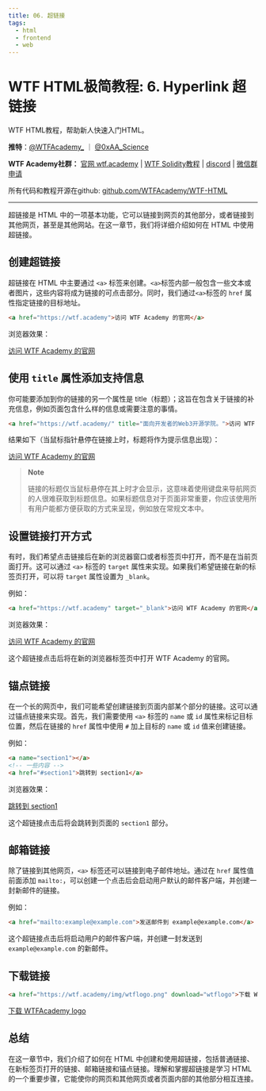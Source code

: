 ```yaml
---
title: 06. 超链接
tags:
  - html
  - frontend
  - web
---
```

# WTF HTML极简教程: 6. Hyperlink 超链接

WTF HTML教程，帮助新人快速入门HTML。

**推特**：[@WTFAcademy_](https://twitter.com/WTFAcademy_)  ｜ [@0xAA_Science](https://twitter.com/0xAA_Science) 

**WTF Academy社群：** [官网 wtf.academy](https://wtf.academy) | [WTF Solidity教程](https://github.com/AmazingAng/WTFSolidity) | [discord](https://discord.gg/5akcruXrsk) | [微信群申请](https://docs.google.com/forms/d/e/1FAIpQLSe4KGT8Sh6sJ7hedQRuIYirOoZK_85miz3dw7vA1-YjodgJ-A/viewform?usp=sf_link)

所有代码和教程开源在github: [github.com/WTFAcademy/WTF-HTML](https://github.com/WTFAcademy/WTF-HTML)

---

超链接是 HTML 中的一项基本功能，它可以链接到网页的其他部分，或者链接到其他网页，甚至是其他网站。在这一章节，我们将详细介绍如何在 HTML 中使用超链接。


## 创建超链接

超链接在 HTML 中主要通过 `<a>` 标签来创建。`<a>`标签内部一般包含一些文本或者图片，这些内容将成为链接的可点击部分。同时，我们通过`<a>`标签的 `href` 属性指定链接的目标地址。

```html
<a href="https://wtf.academy">访问 WTF Academy 的官网</a>
```

浏览器效果：

<a href="https://wtf.academy">访问 WTF Academy 的官网</a>

## 使用 `title` 属性添加支持信息

你可能要添加到你的链接的另一个属性是 title（标题）；这旨在包含关于链接的补充信息，例如页面包含什么样的信息或需要注意的事情。

```html
<a href="https://wtf.academy/" title="面向开发者的Web3开源学院。">访问 WTF Academy 的官网</a>
```

结果如下（当鼠标指针悬停在链接上时，标题将作为提示信息出现）：

<a href="https://wtf.academy/" title="面向开发者的Web3开源学院。">访问 WTF Academy 的官网</a>

> **Note**
>
> 链接的标题仅当鼠标悬停在其上时才会显示，这意味着使用键盘来导航网页的人很难获取到标题信息。如果标题信息对于页面非常重要，你应该使用所有用户能都方便获取的方式来呈现，例如放在常规文本中。

## 设置链接打开方式

有时，我们希望点击链接后在新的浏览器窗口或者标签页中打开，而不是在当前页面打开。这可以通过 `<a>` 标签的 `target` 属性来实现。如果我们希望链接在新的标签页打开，可以将 `target` 属性设置为 `_blank`。

例如：

```html
<a href="https://wtf.academy" target="_blank">访问 WTF Academy 的官网</a>
```

浏览器效果：

<a href="https://wtf.academy" target="_blank">访问 WTF Academy 的官网</a>

这个超链接点击后将在新的浏览器标签页中打开 WTF Academy 的官网。

## 锚点链接

在一个长的网页中，我们可能希望创建链接到页面内部某个部分的链接。这可以通过锚点链接来实现。首先，我们需要使用 `<a>` 标签的 `name` 或 `id` 属性来标记目标位置，然后在链接的 `href` 属性中使用 `#` 加上目标的 `name` 或 `id` 值来创建链接。

例如：

```html
<a name="section1"></a>
<!-- 一些内容 -->
<a href="#section1">跳转到 section1</a>
```

浏览器效果：

<a name="section1"></a>
<a href="#section1">跳转到 section1</a>


这个超链接点击后将会跳转到页面的 `section1` 部分。


## 邮箱链接

除了链接到其他网页，`<a>` 标签还可以链接到电子邮件地址。通过在 `href` 属性值前面添加 `mailto:`，可以创建一个点击后会启动用户默认的邮件客户端，并创建一封新邮件的链接。

例如：

```html
<a href="mailto:example@example.com">发送邮件到 example@example.com</a>
```

这个超链接点击后将启动用户的邮件客户端，并创建一封发送到 `example@example.com` 的新邮件。

## 下载链接

```html
<a href="https://wtf.academy/img/wtflogo.png" download="wtflogo">下载 WTFAcademy logo</a>
```

<a href="https://wtf.academy/img/wtflogo.png" download="wtflogo">下载 WTFAcademy logo</a>


## 总结

在这一章节中，我们介绍了如何在 HTML 中创建和使用超链接，包括普通链接、在新标签页打开的链接、邮箱链接和锚点链接。理解和掌握超链接是学习 HTML 的一个重要步骤，它能使你的网页和其他网页或者页面内部的其他部分相互连接。